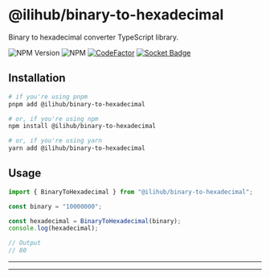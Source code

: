 # @ilihub/binary-to-hexadecimal

Binary to hexadecimal converter TypeScript library.

![NPM Version](https://img.shields.io/npm/v/%40ilihub%2Fbinary-to-hexadecimal?color=33cd56&logo=npm)
![NPM](https://img.shields.io/npm/l/%40ilihub%2Fbinary-to-hexadecimal)
[![CodeFactor](https://www.codefactor.io/repository/github/ilihub/npm/badge)](https://www.codefactor.io/repository/github/ilihub/npm)
[![Socket Badge](https://socket.dev/api/badge/npm/package/@ilihub/binary-to-hexadecimal)](https://socket.dev/npm/package/@ilihub/binary-to-hexadecimal)

## Installation

```bash
# if you're using pnpm
pnpm add @ilihub/binary-to-hexadecimal

# or, if you're using npm
npm install @ilihub/binary-to-hexadecimal

# or, if you're using yarn
yarn add @ilihub/binary-to-hexadecimal
```

## Usage

```javascript
import { BinaryToHexadecimal } from "@ilihub/binary-to-hexadecimal";

const binary = "10000000";

const hexadecimal = BinaryToHexadecimal(binary);
console.log(hexadecimal);

// Output
// 80
```

---

<!-- sponsors_and_backers_section_start -->

<!-- sponsors_and_backers_section_end -->

---
